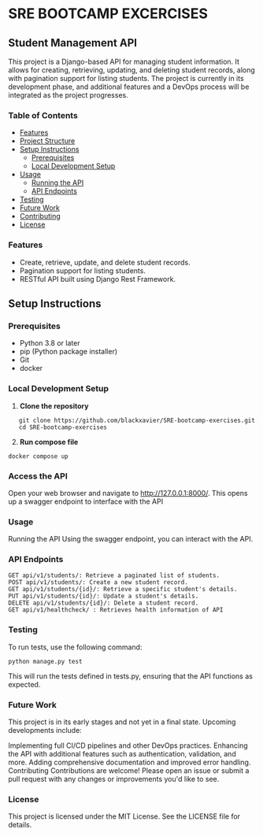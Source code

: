 # SRE BOOTCAMP EXCERCISES
## Student Management API

This project is a Django-based API for managing student information. It allows for creating, retrieving, updating, and deleting student records, along with pagination support for listing students. The project is currently in its development phase, and additional features and a DevOps process will be integrated as the project progresses.

### Table of Contents

- [Features](#features)
- [Project Structure](#project-structure)
- [Setup Instructions](#setup-instructions)
  - [Prerequisites](#prerequisites)
  - [Local Development Setup](#local-development-setup)
- [Usage](#usage)
  - [Running the API](#running-the-api)
  - [API Endpoints](#api-endpoints)
- [Testing](#testing)
- [Future Work](#future-work)
- [Contributing](#contributing)
- [License](#license)

### Features

- Create, retrieve, update, and delete student records.
- Pagination support for listing students.
- RESTful API built using Django Rest Framework.



## Setup Instructions

### Prerequisites

- Python 3.8 or later
- pip (Python package installer)
- Git
- docker

### Local Development Setup



1. **Clone the repository**

```
   git clone https://github.com/blackxavier/SRE-bootcamp-exercises.git
   cd SRE-bootcamp-exercises
```

2. **Run compose file**

```
docker compose up
```


### Access the API

Open your web browser and navigate to http://127.0.0.1:8000/. This opens up a swagger endpoint to interface with the API



### Usage

Running the API
Using the swagger endpoint, you can interact with the API.

### API Endpoints

```
GET api/v1/students/: Retrieve a paginated list of students.
POST api/v1/students/: Create a new student record.
GET api/v1/students/{id}/: Retrieve a specific student's details.
PUT api/v1/students/{id}/: Update a student's details.
DELETE api/v1/students/{id}/: Delete a student record.
GET api/v1/healthcheck/ : Retrieves health information of API
```

### Testing
To run tests, use the following command:

```
python manage.py test
```

This will run the tests defined in tests.py, ensuring that the API functions as expected.

### Future Work
This project is in its early stages and not yet in a final state. Upcoming developments include:

Implementing full CI/CD pipelines and other DevOps practices.
Enhancing the API with additional features such as authentication, validation, and more.
Adding comprehensive documentation and improved error handling.
Contributing
Contributions are welcome! Please open an issue or submit a pull request with any changes or improvements you'd like to see.

### License
This project is licensed under the MIT License. See the LICENSE file for details.





